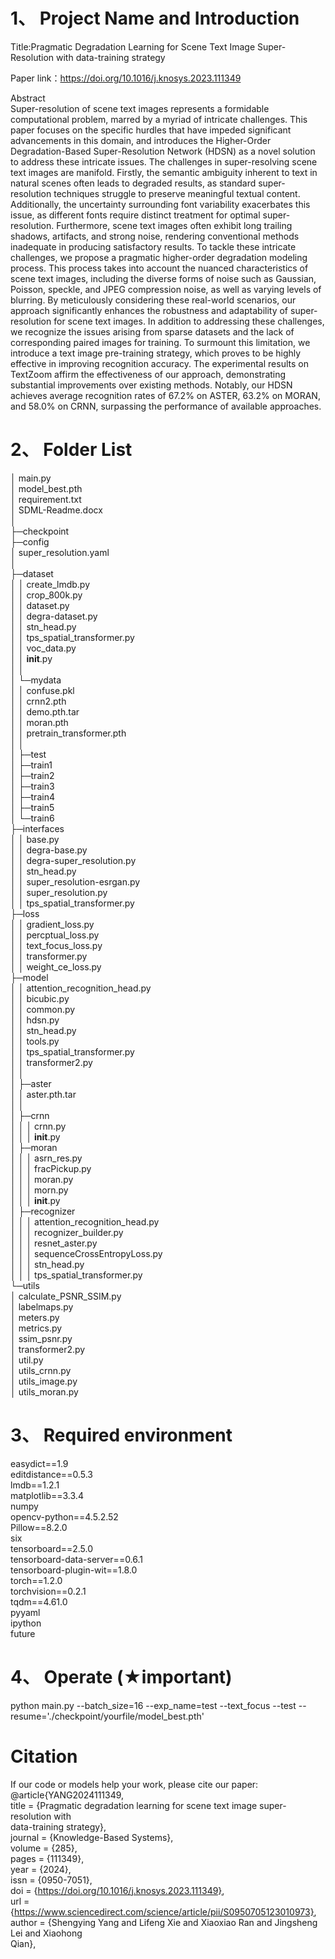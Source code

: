 # 1、 Project Name and Introduction


Title:Pragmatic Degradation Learning for Scene Text Image Super-Resolution with data-training strategy

Paper link：https://doi.org/10.1016/j.knosys.2023.111349  

Abstract  
Super-resolution of scene text images represents a formidable computational problem, marred by a myriad of intricate challenges. This paper focuses on the specific hurdles that have impeded significant advancements in this domain, and introduces the Higher-Order Degradation-Based Super-Resolution Network (HDSN) as a novel solution to address these intricate issues. The challenges in super-resolving scene text images are manifold. Firstly, the semantic ambiguity inherent to text in natural scenes often leads to degraded results, as standard super-resolution techniques struggle to preserve meaningful textual content. Additionally, the uncertainty surrounding font variability exacerbates this issue, as different fonts require distinct treatment for optimal super-resolution. Furthermore, scene text images often exhibit long trailing shadows, artifacts, and strong noise, rendering conventional methods inadequate in producing satisfactory results. To tackle these intricate challenges, we propose a pragmatic higher-order degradation modeling process. This process takes into account the nuanced characteristics of scene text images, including the diverse forms of noise such as Gaussian, Poisson, speckle, and JPEG compression noise, as well as varying levels of blurring. By meticulously considering these real-world scenarios, our approach significantly enhances the robustness and adaptability of super-resolution for scene text images. In addition to addressing these challenges, we recognize the issues arising from sparse datasets and the lack of corresponding paired images for training. To surmount this limitation, we introduce a text image pre-training strategy, which proves to be highly effective in improving recognition accuracy. The experimental results on TextZoom affirm the effectiveness of our approach, demonstrating substantial improvements over existing methods. Notably, our HDSN achieves average recognition rates of 67.2% on ASTER, 63.2% on MORAN, and 58.0% on CRNN, surpassing the performance of available approaches.

# 2、 Folder List

│  main.py   
│  model_best.pth  
│  requirement.txt  
│  SDML-Readme.docx  
│    
├─checkpoint  
├─config  
│      super_resolution.yaml  
│        
├─dataset  
│  │  create_lmdb.py  
│  │  crop_800k.py  
│  │  dataset.py  
│  │  degra-dataset.py  
│  │  stn_head.py  
│  │  tps_spatial_transformer.py  
│  │  voc_data.py  
│  │  __init__.py  
│  │    
│  └─mydata  
│      │  confuse.pkl  
│      │  crnn2.pth  
│      │  demo.pth.tar  
│      │  moran.pth  
│      │  pretrain_transformer.pth  
│      │    
│      ├─test  
│      ├─train1  
│      ├─train2  
│      ├─train3  
│      ├─train4    
│      ├─train5  
│      └─train6  
├─interfaces  
│  │  base.py  
│  │  degra-base.py  
│  │  degra-super_resolution.py  
│  │  stn_head.py  
│  │  super_resolution-esrgan.py  
│  │  super_resolution.py  
│  │  tps_spatial_transformer.py    
├─loss  
│  │  gradient_loss.py  
│  │  percptual_loss.py  
│  │  text_focus_loss.py  
│  │  transformer.py  
│  │  weight_ce_loss.py     
├─model  
│  │  attention_recognition_head.py  
│  │  bicubic.py  
│  │  common.py  
│  │  hdsn.py  
│  │  stn_head.py  
│  │  tools.py  
│  │  tps_spatial_transformer.py  
│  │  transformer2.py  
│  │    
│  ├─aster  
│  │      aster.pth.tar  
│  │        
│  ├─crnn  
│  │  │  crnn.py  
│  │  │  __init__.py  
│  ├─moran  
│  │  │  asrn_res.py  
│  │  │  fracPickup.py  
│  │  │  moran.py  
│  │  │  morn.py  
│  │  │  __init__.py       
│  ├─recognizer  
│  │  │  attention_recognition_head.py  
│  │  │  recognizer_builder.py  
│  │  │  resnet_aster.py  
│  │  │  sequenceCrossEntropyLoss.py  
│  │  │  stn_head.py  
│  │  │  tps_spatial_transformer.py    
└─utils  
    │  calculate_PSNR_SSIM.py  
    │  labelmaps.py  
    │  meters.py  
    │  metrics.py  
    │  ssim_psnr.py  
    │  transformer2.py  
    │  util.py  
    │  utils_crnn.py  
    │  utils_image.py  
    │  utils_moran.py  


# 3、 Required environment
easydict==1.9  
editdistance==0.5.3  
lmdb==1.2.1  
matplotlib==3.3.4  
numpy  
opencv-python==4.5.2.52  
Pillow==8.2.0  
six  
tensorboard==2.5.0  
tensorboard-data-server==0.6.1  
tensorboard-plugin-wit==1.8.0  
torch==1.2.0  
torchvision==0.2.1  
tqdm==4.61.0  
pyyaml  
ipython  
future  
# 4、 Operate (★important)
python main.py --batch_size=16 --exp_name=test --text_focus --test --resume='./checkpoint/yourfile/model_best.pth'  
# Citation
If our code or models help your work, please cite our paper:  
@article{YANG2024111349,  
title = {Pragmatic degradation learning for scene text image super-resolution with  
data-training strategy},  
journal = {Knowledge-Based Systems},  
volume = {285},  
pages = {111349},  
year = {2024},  
issn = {0950-7051},  
doi = {https://doi.org/10.1016/j.knosys.2023.111349},  
url = {https://www.sciencedirect.com/science/article/pii/S0950705123010973},  
author = {Shengying Yang and Lifeng Xie and Xiaoxiao Ran and Jingsheng Lei and Xiaohong  
Qian},
